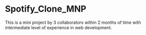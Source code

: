 # Spotify_Clone_MNP
This is a mini project by 3 collaborators within 2 months of time with intermediate level of experience in web development.
